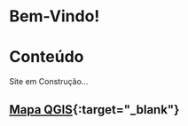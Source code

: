 # Bem-Vindo!


# Conteúdo
Site em Construção...

## [Mapa QGIS](mapa/qgis2web_2019_10_08-00_43_24_239859/index.html){:target="_blank"}